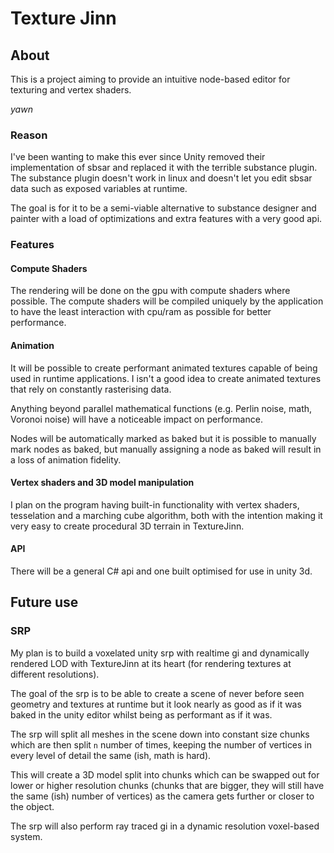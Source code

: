 # Texture Jinn

## About

This is a project aiming to provide an intuitive node-based editor for texturing and vertex shaders.

*yawn*

### Reason

I've been wanting to make this ever since Unity removed their implementation of sbsar and replaced it with the terrible substance plugin. The substance plugin doesn't work in linux and doesn't let you edit sbsar data such as exposed variables at runtime.

The goal is for it to be a semi-viable alternative to substance designer and painter with a load of optimizations and extra features with a very good api.

### Features

#### Compute Shaders

The rendering will be done on the gpu with compute shaders where possible. The compute shaders will be compiled uniquely by the application to have the least interaction with cpu/ram as possible for better performance.

#### Animation

It will be possible to create performant animated textures capable of being used in runtime applications. I isn't a good idea to create animated textures that rely on constantly rasterising data.

Anything beyond parallel mathematical functions (e.g. Perlin noise, math, Voronoi noise) will have a noticeable impact on performance.

Nodes will be automatically marked as baked but it is possible to manually mark nodes as baked, but manually assigning a node as baked will result in a loss of animation fidelity.

#### Vertex shaders and 3D model manipulation

I plan on the program having built-in functionality with vertex shaders, tesselation and a marching cube algorithm, both with the intention making it very easy to create procedural 3D terrain in TextureJinn.

#### API

There will be a general C# api and one built optimised for use in unity 3d.

## Future use

### SRP

My plan is to build a voxelated unity srp with realtime gi and dynamically rendered LOD with TextureJinn at its heart (for rendering textures at different resolutions).

The goal of the srp is to be able to create a scene of never before seen geometry and textures at runtime but it look nearly as good as if it was baked in the unity editor whilst being as performant as if it was.

The srp will split all meshes in the scene down into constant size chunks which are then split `n` number of times, keeping the number of vertices in every level of detail the same (ish, math is hard).

This will create a 3D model split into chunks which can be swapped out for lower or higher resolution chunks (chunks that are bigger, they will still have the same (ish) number of vertices) as the camera gets further or closer to the object.

The srp will also perform ray traced gi in a dynamic resolution voxel-based system.